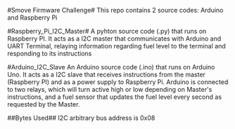 #Smove Firmware Challenge#
This repo contains 2 source codes: Arduino and Raspberry Pi

#Raspberry_Pi_I2C_Master#
A pyhton source code (.py) that runs on Raspberry PI. It acts as a I2C master that communicates with Arduino and UART Terminal, relaying information regarding fuel level to the terminal and responding to its instructions
  
#Arduino_I2C_Slave
An Arduino source code (.ino) that runs on Arduino Uno. It acts as a I2C slave that receives instructions from the master (Raspberry      PI) and as a power supply to Raspberry Pi. Arduino is connected to two relays, which will turn active high or low depending on            Master's instructions, and a fuel sensor that updates the fuel level every second as requested by the Master.

##Bytes Used##
I2C arbitrary bus address is 0x08
